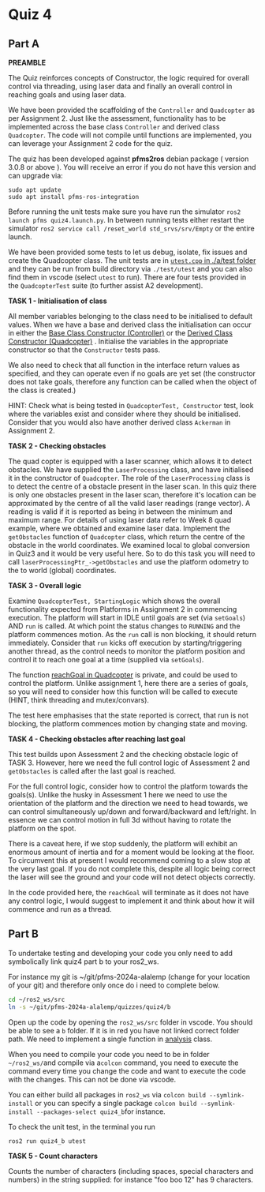 Quiz 4
======

Part A
------

**PREAMBLE**

The Quiz reinforces concepts of Constructor, the logic required for overall control via threading, using laser data and finally an overall control in reaching goals and using laser data.

We have been provided the scaffolding of the `Controller` and `Quadcopter` as per Assignment 2. Just like the assessment, functionality has to be implemented across the base class `Controller` and derived class `Quadcopter`. The code will not compile until functions are implemented,  you can leverage your Assignment 2 code for the quiz.

 The quiz has been developed against **pfms2ros** debian package ( version 3.0.8 or above ).  You will receive an error if you do not have this version and can upgrade via:
```
sudo apt update
sudo apt install pfms-ros-integration
```

Before running the unit tests make sure you have run the simulator `ros2 launch pfms quiz4.launch.py`.   In between running tests either restart the simulator `ros2 service call /reset_world std_srvs/srv/Empty` or the entire launch.

We have been provided some tests to let us debug, isolate, fix issues and create the Quadcopter class. The unit tests are in [`utest.cpp` in ./a/test folder](./a/test/utest.cpp) and they can be run from build directory via `./test/utest` and you can also find them in vscode (select `utest` to run).  There are four tests provided in the `QuadcopterTest` suite (to further assist A2 development).  

**TASK 1 - Initialisation of class**

All member variables belonging to the class need to be initialised to default values. When we have a base and derived class the initialisation can occur in either the [Base Class Constructor (Controller)](./a/controller.cpp)  or the [Derived Class Constructor (Quadcopter)](./a/quadcopter.cpp) .  Initialise the variables in the appropriate constructor so that the `Constructor` tests pass. 

We also need to check that all function in the interface return values as specified, and they can operate even if no goals are yet set (the constructor does not take goals, therefore any function can be called when the object of the class is created.) 

HINT: Check what is being tested in `QuadcopterTest, Constructor` test, look where the variables exist and consider where they should be initialised. Consider that you would also have another derived class `Ackerman` in Assignment 2.  

**TASK 2 - Checking obstacles**

The quad copter is equipped with a laser scanner, which allows it to detect obstacles. We have supplied the `LaserProcessing` class, and have initialised it in the constructor of `Quadcopter`. The role of the `LaserProcessing` class is to detect the centre of a obstacle present in the laser scan.  In this quiz there is only one obstacles present in the laser scan, therefore it's location can be approximated by the centre of all the valid laser readings (range vector). A reading is valid if it is reported as being in between the minimum and maximum range. For details of using laser data refer to Week 8 quad example, where we obtained and examine laser data. Implement the `getObstacles` function of `Quadcopter` class, which return the centre of the obstacle in the world coordinates. We examined local to global conversion in Quiz3 and it would be very useful here. So to do this task you will need to call `laserProcessingPtr_->getObstacles` and use the platform odometry to the to world (global) coordinates. 

**TASK 3 - Overall logic**

Examine `QuadcopterTest, StartingLogic` which shows the overall functionality expected from Platforms in Assignment 2 in commencing execution. The platform will start in IDLE until goals are set (via `setGoals`) AND `run` is called. At which point the status changes to `RUNNING` and the platform commences motion. As the `run` call is non blocking, it should return immediately.  Consider that `run` kicks off execution by starting/triggering another thread, as the control needs to monitor the platform position and control it to reach one goal at a time (supplied via `setGoals`).

The function  [reachGoal in Quadcopter](./a/quadcopter.cpp) is private, and could be used to control the platform. Unlike assignment 1, here there are a series of goals, so you will need to consider how this function will be called to execute (HINT, think threading and mutex/convars). 

The test here emphasises that the state reported is correct, that run is not blocking, the platform commences motion by changing state and moving.

 **TASK 4 - Checking obstacles after reaching last goal**

This test builds upon Assessment 2 and the checking obstacle logic of TASK 3. However, here we need the full control logic of Assessment 2 and `getObstacles` is called after the last goal is reached. 

For the full control logic, consider how to control the platform towards the goals(s). Unlike the husky in Assessment 1 here we need to use the orientation of the platform and the direction we need to head towards, we can control simultaneously up/down and forward/backward and left/right. In essence we can control motion in full 3d  without having to rotate the platform on the spot. 

There is a caveat here, if we stop suddenly, the platform will exhibit an enormous amount of inertia  and for a moment would be looking at the floor. To circumvent this at present I would recommend coming to a slow stop at the very last goal. If you do not complete this, despite all logic being correct the laser will see the ground and your code will not detect objects correctly. 

In the code provided here, the `reachGoal` will terminate as it does not have any control logic, I would suggest to implement it and think about how it will commence and run as a thread.


Part B
-------

To undertake testing and developing your code you only need to add symbolically link quiz4 part b to your ros2_ws. 

For instance my git is ~/git/pfms-2024a-alalemp (change for your location of your git) and therefore only once do i need to complete below.

```bash
cd ~/ros2_ws/src
ln -s ~/git/pfms-2024a-alalemp/quizzes/quiz4/b 
```

Open up the code by opening the `ros2_ws/src` folder in vscode. You should be able to see a `b` folder. If it is in red you have not linked correct folder path. We need to implement a single function in  [analysis](./b/src/analysis.h) class.

When you need to compile your code you need to be in folder `~/ros2_ws/`and compile via a`colcon` command, you need to execute the command every time you change the code and want to execute the code with the changes. This can not be done via vscode.

You can either build all packages in `ros2_ws` via `colcon build --symlink-install` or you can specify a single package `colcon build --symlink-install --packages-select quiz4_b`for instance.

To check the unit test, in the terminal you run

```bash
ros2 run quiz4_b utest
```

**TASK 5 - Count characters**

Counts the number of characters (including spaces, special characters and numbers) in the string supplied: for instance "foo boo 12" has 9 characters. 

